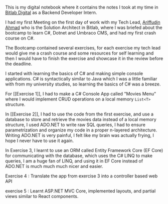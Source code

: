 
This is my digital notebook where it contains the notes I took at my time in [Bitlab Digital](https://www.thebitlab.co/) as a Backend Developer Intern.

I had my first Meeting on the first day of work with my Tech Lead, [Ariffudin Ahmad](https://www.linkedin.com/in/arifuddin-ahmad-416280101/?originalSubdomain=my) who is the Solution Architect in Bitlab, where I was briefed about the bootcamp to learn C#, Dotnet and Umbraco CMS, and had my first crash course on C#.

The Bootcamp contained several exercises, for each exercise my tech lead would give me a crash course and some resources for self learning and then I would have to finish the exercise and showcase it in the review before the deadline.

I started with learning the basics of C# and making simple console applications. C# is syntactically similar to Java which I was a little familiar with from my university studies, so learning the basics of C# was a breeze.

For [[Exercise 1]], I had to make a C# Console App called "Movies Menu" where I would implement CRUD operations on a local memory `List<T>` structure.

In [[Exercise 2]], I had to use the code from the first exercise, and use a database to store and retrieve the movies data instead of a local memory structure, I used ADO.NET to write raw SQL queries, I had to ensure parametrization and organize my code in a proper n-layered architecture. Writing ADO.NET is very painful, I felt like my brain was actually frying, I hope I never have to use it again.

In Exercise 3, I learnt to use an ORM called Entity Framework Core (EF Core) for communicating with the database, which uses the C# LINQ to make queries, I am a huge fan of LINQ, and using it in EF Core instead of ADO.NET is much much much nicer and easier.

Exercise 4 : Translate the app from exercise 3 into a controller based web API

exercise 5 : Learnt ASP.NET MVC Core, implemented layouts, and partial views similar to React components.















